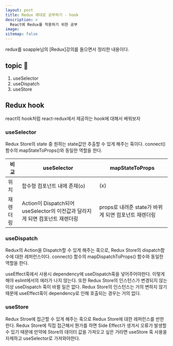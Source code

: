 ```yaml
---
layout: post
title: Redux 제대로 공부하기 - hook
description: >
  React에 Redux를 적용하기 위한 공부 
image:
sitemap: false
---
```



redux를 soapple님의 [Redux]강의를 들으면서 정리한 내용이다.

## topic 🚀

1. useSelector
2. useDispatch
3. useStore

## Redux hook

react의 hook처럼 react-redux에서 제공하는 hook에 대해서 배워보자

### useSelector

Redux Store의 state 중 원하는 state값만 추출할 수 있게 해주는 훅이다. connect()함수의 mapStateToProps()와 동일한 역할을 한다.

|비교|useSelector|mapStateToProps|
|------|---|---|
|위치|함수형 컴포넌트 내에 존재(o)|(x)|
|재렌더링|Action이 Dispatch되어 useSelector의 이전값과 달라지게 되면 컴포넌트 재렌더링|props로 내려준 state가 바뀌게 되면 컴포넌트 재렌더링|


### useDispatch

Redux의 Action을 Dispatch할 수 있게 해주는 훅으로, Redux Store의 dispatch함수에 대한 레퍼런스이다. 
connect() 함수의 mapDispatchToProps() 함수와 동일한 역할을 한다.

useEffect훅에서 사용시 dependency에 useDispatch훅을 넣어주어야한다. 이렇게 해야 eslint에서의 에러가 나지 않는다. 또한 Redux Store의 인스턴스가 변경되지 않는 이상 useDispatch 훅이 바뀔 일은 없다. Redux Store의 인스턴스는 거의 변하지 않기때문에 useEffect훅이 dependency로 인해 호출되는 경우는 거의 없다.


### useStore

Redux Stroe에 접근할 수 있게 해주는 훅으로 Redux Store에 대한 레퍼런스를 반한한다. 
Redux Store에 직접 접근해서 뭔가를 하면 Side Effect가 생겨서 오류가 발생할 수 있기 때문에 만약에 Store의 데이터 값을 가져오고 싶은 거라면 useStore 훅 사용을 자제하고 useSelector로 가져와야한다. 
